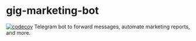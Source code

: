 # gig-marketing-bot

[![codecov](https://codecov.io/gh/natanayele/gig-marketing-bot/graph/badge.svg?token=6U0CF0GL95)](https://codecov.io/gh/natanayele/gig-marketing-bot)
Telegram bot to forward messages, automate marketing reports, and more.
